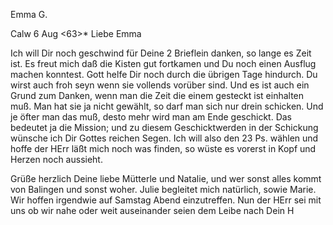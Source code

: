Emma G.

 Calw 6 Aug <63>*
Liebe Emma

Ich will Dir noch geschwind für Deine 2 Brieflein danken, so lange es Zeit ist. Es freut mich daß die Kisten gut fortkamen und Du noch einen Ausflug machen konntest. Gott helfe Dir noch durch die übrigen Tage hindurch. Du wirst auch froh seyn wenn sie vollends vorüber sind. Und es ist auch ein Grund zum Danken, wenn man die Zeit die einem gesteckt ist einhalten muß. Man hat sie ja nicht gewählt, so darf man sich nur drein schicken. Und je öfter man das muß, desto mehr wird man am Ende geschickt. Das bedeutet ja die Mission; und zu diesem Geschicktwerden in der Schickung wünsche ich Dir Gottes reichen Segen. Ich will also den 23 Ps. wählen und hoffe der HErr läßt mich noch was finden, so wüste es vorerst in Kopf und Herzen noch aussieht.

Grüße herzlich Deine liebe Mütterle und Natalie, und wer sonst alles kommt von Balingen und sonst woher. Julie begleitet mich natürlich, sowie Marie. Wir hoffen irgendwie auf Samstag Abend einzutreffen. Nun der HErr sei mit uns ob wir nahe oder weit auseinander seien dem Leibe nach
 Dein H
